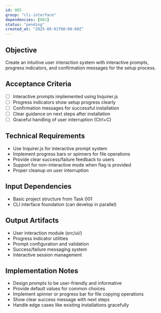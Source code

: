 ```yaml
---
id: 005
group: "cli-interface"
dependencies: [001]
status: "pending"
created_at: "2025-09-01T00:00:00Z"
---
```


## Objective
Create an intuitive user interaction system with interactive prompts, progress indicators, and confirmation messages for the setup process.

## Acceptance Criteria
- [ ] Interactive prompts implemented using Inquirer.js
- [ ] Progress indicators show setup progress clearly
- [ ] Confirmation messages for successful installation
- [ ] Clear guidance on next steps after installation
- [ ] Graceful handling of user interruption (Ctrl+C)

## Technical Requirements
- Use Inquirer.js for interactive prompt system
- Implement progress bars or spinners for file operations
- Provide clear success/failure feedback to users
- Support for non-interactive mode when flag is provided
- Proper cleanup on user interruption

## Input Dependencies
- Basic project structure from Task 001
- CLI interface foundation (can develop in parallel)

## Output Artifacts
- User interaction module (src/ui/)
- Progress indicator utilities
- Prompt configuration and validation
- Success/failure messaging system
- Interactive session management

## Implementation Notes
- Design prompts to be user-friendly and informative
- Provide default values for common choices
- Implement spinner or progress bar for file copying operations
- Show clear success message with next steps
- Handle edge cases like existing installations gracefully